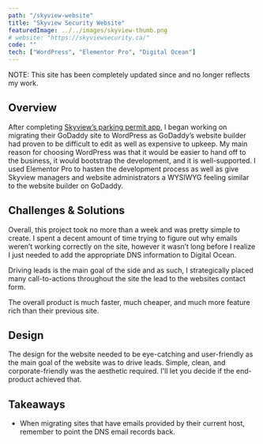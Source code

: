 ```yaml
---
path: "/skyview-website"
title: "Skyview Security Website"
featuredImage: ../../images/skyview-thumb.png
# website: "https://skyviewsecurity.ca/"
code: ""
tech: ["WordPress", "Elementor Pro", "Digital Ocean"]
---
```


<div class="card notice">
<p>
NOTE: This site has been completely updated since and no longer reflects my work.
</p>
</div>

## Overview

<p>
After completing <a href="/parking-registration-app" target="_blank">Skyview’s parking permit app</a>, I began working on migrating their GoDaddy site to WordPress as GoDaddy’s website builder had proven to be difficult to edit as well as expensive to upkeep. My main reason for choosing WordPress was that it would be easier to hand off to the business, it would bootstrap the development, and it is well-supported. I used Elementor Pro to hasten the development process as well as give Skyview managers and website administrators a WYSIWYG feeling similar to the website builder on GoDaddy.
</p>

## Challenges & Solutions

<p>
Overall, this project took no more than a week and was pretty simple to create. I spent a decent amount of time trying to figure out why emails weren’t working correctly on the site, however it wasn’t long before I realize I just needed to add the appropriate DNS information to Digital Ocean.

Driving leads is the main goal of the side and as such, I strategically placed many call-to-actions throughout the site the lead to the websites contact form.

The overall product is much faster, much cheaper, and much more feature rich than their previous site.

</p>

## Design

<p>
The design for the website needed to be eye-catching and user-friendly as the main goal of the website was to drive leads. Simple, clean, and corporate-friendly was the aesthetic required. I'll let you decide if the end-product achieved that.
</p>

## Takeaways

- When migrating sites that have emails provided by their current host, remember to point the DNS email records back.
